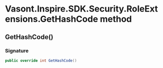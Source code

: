 # Vasont.Inspire.SDK.Security.RoleExtensions.GetHashCode method
## GetHashCode()
### Signature
```csharp
public override int GetHashCode()
```
